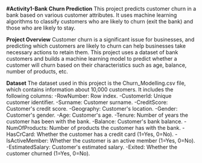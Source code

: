 **#Activity1-Bank Churn Prediction** 
This project predicts customer churn in a bank based on various customer attributes. It uses machine learning algorithms to classify customers who are likely to churn (exit the bank) and those who are likely to stay.

**Project Overview**
Customer churn is a significant issue for businesses, and predicting which customers are likely to churn can help businesses take necessary actions to retain them. This project uses a dataset of bank customers and builds a machine learning model to predict whether a customer will churn based on their characteristics such as age, balance, number of products, etc.

**Dataset**
The dataset used in this project is the Churn_Modelling.csv file, which contains information about 10,000 customers. 
It includes the following columns:
-RowNumber: Row index.
-CustomerId: Unique customer identifier.
-Surname: Customer surname.
-CreditScore: Customer's credit score.
-Geography: Customer's location.
-Gender: Customer's gender.
-Age: Customer's age.
-Tenure: Number of years the customer has been with the bank.
-Balance: Customer's bank balance.
-NumOfProducts: Number of products the customer has with the bank.
-HasCrCard: Whether the customer has a credit card (1=Yes, 0=No).
-IsActiveMember: Whether the customer is an active member (1=Yes, 0=No).
-EstimatedSalary: Customer's estimated salary.
-Exited: Whether the customer churned (1=Yes, 0=No).
